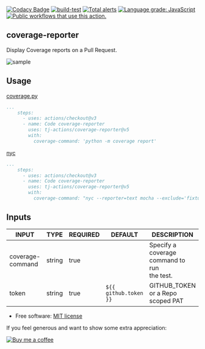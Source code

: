 [![Codacy Badge](https://api.codacy.com/project/badge/Grade/aacd7350c4bc4eadae03e50c5f9d15ad)](https://app.codacy.com/gh/tj-actions/coverage-reporter?utm_source=github.com\&utm_medium=referral\&utm_content=tj-actions/coverage-reporter\&utm_campaign=Badge_Grade_Settings)
[![build-test](https://github.com/tj-actions/coverage-reporter/workflows/build-test/badge.svg)](https://github.com/tj-actions/coverage-reporter/actions?query=workflow%3Abuild-test) [![Total alerts](https://img.shields.io/lgtm/alerts/g/tj-actions/coverage-reporter.svg?logo=lgtm\&logoWidth=18)](https://lgtm.com/projects/g/tj-actions/coverage-reporter/alerts/) [![Language grade: JavaScript](https://img.shields.io/lgtm/grade/javascript/g/tj-actions/coverage-reporter.svg?logo=lgtm\&logoWidth=18)](https://lgtm.com/projects/g/tj-actions/coverage-reporter/context:javascript) [![Public workflows that use this action.](https://img.shields.io/endpoint?url=https%3A%2F%2Fapi-tj-actions1.vercel.app%2Fapi%2Fgithub-actions%2Fused-by%3Faction%3Dtj-actions%2Fcoverage-reporter%26badge%3Dtrue)](https://github.com/search?o=desc\&q=tj-actions+coverage-reporter+path%3A.github%2Fworkflows+language%3AYAML\&s=\&type=Code)

## coverage-reporter

Display Coverage reports on a Pull Request.

![sample](https://user-images.githubusercontent.com/17484350/134744528-78d9b6bf-017d-42e3-9dc5-97a5fe47b30b.png)

## Usage

[coverage.py](https://github.com/nedbat/coveragepy)

```yaml
...
    steps:
      - uses: actions/checkout@v3
      - name: Code coverage-reporter
        uses: tj-actions/coverage-reporter@v5
        with:
          coverage-command: 'python -m coverage report'
```

[nyc](https://github.com/istanbuljs/nyc)

```yaml
...
    steps:
      - uses: actions/checkout@v3
      - name: Code coverage-reporter
        uses: tj-actions/coverage-reporter@v5
        with:
          coverage-command: "nyc --reporter=text mocha --exclude='fixtures' __tests__/*.js"
```

## Inputs

<!-- AUTO-DOC-INPUT:START - Do not remove or modify this section -->

|      INPUT       |  TYPE  | REQUIRED |        DEFAULT        |                  DESCRIPTION                   |
|------------------|--------|----------|-----------------------|------------------------------------------------|
| coverage-command | string | true     |                       | Specify a coverage command to run<br>the test. |
| token            | string | true     | `${{ github.token }}` | GITHUB_TOKEN or a Repo scoped PAT<br>          |

<!-- AUTO-DOC-INPUT:END -->

*   Free software: [MIT license](LICENSE)

If you feel generous and want to show some extra appreciation:

[![Buy me a coffee][buymeacoffee-shield]][buymeacoffee]

[buymeacoffee]: https://www.buymeacoffee.com/jackton1

[buymeacoffee-shield]: https://www.buymeacoffee.com/assets/img/custom_images/orange_img.png
